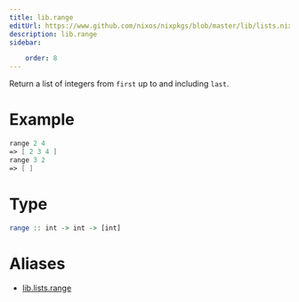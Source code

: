 ```yaml
---
title: lib.range
editUrl: https://www.github.com/nixos/nixpkgs/blob/master/lib/lists.nix#L505C5
description: lib.range
sidebar:

    order: 8
---
```


Return a list of integers from `first` up to and including `last`.

# Example

```nix
range 2 4
=> [ 2 3 4 ]
range 3 2
=> [ ]
```

# Type

```haskell
range :: int -> int -> [int]
```


# Aliases

- [lib.lists.range](/nix-doc-comments/reference/lib/lists/lib-lists-range)


